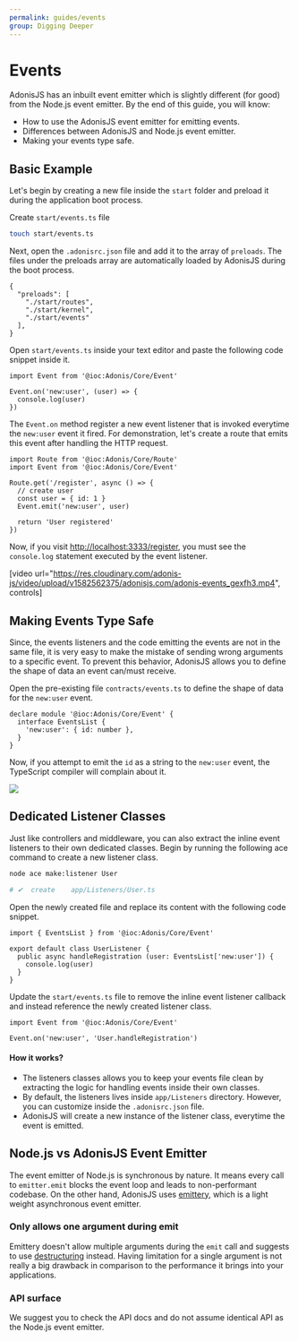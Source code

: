 ```yaml
---
permalink: guides/events
group: Digging Deeper
---
```


# Events
AdonisJS has an inbuilt event emitter which is slightly different (for good) from the Node.js event emitter. By the end of this guide, you will know:

- How to use the AdonisJS event emitter for emitting events.
- Differences between AdonisJS and Node.js event emitter.
- Making your events type safe.

## Basic Example
Let's begin by creating a new file inside the `start` folder and preload it during the application boot process.

Create `start/events.ts` file

```sh
touch start/events.ts
```

Next, open the `.adonisrc.json` file and add it to the array of `preloads`. The files under the preloads array are automatically loaded by AdonisJS during the boot process.

```json{5}
{
  "preloads": [
    "./start/routes",
    "./start/kernel",
    "./start/events"
  ],
}
```

Open `start/events.ts` inside your text editor and paste the following code snippet inside it.

```ts{}{start/events.ts}
import Event from '@ioc:Adonis/Core/Event'

Event.on('new:user', (user) => {
  console.log(user)
})
```

The `Event.on` method register a new event listener that is invoked everytime the `new:user` event it fired. For demonstration, let's create a route that emits this event after handling the HTTP request.

```ts{}{start/routes.ts}
import Route from '@ioc:Adonis/Core/Route'
import Event from '@ioc:Adonis/Core/Event'

Route.get('/register', async () => {
  // create user
  const user = { id: 1 }
  Event.emit('new:user', user)

  return 'User registered'
})
```

Now, if you visit [http://localhost:3333/register](http://localhost:3333/register), you must see the `console.log` statement executed by the event listener.

[video url="https://res.cloudinary.com/adonis-js/video/upload/v1582562375/adonisjs.com/adonis-events_gexfh3.mp4", controls]

## Making Events Type Safe
Since, the events listeners and the code emitting the events are not in the same file, it is very easy to make the mistake of sending wrong arguments to a specific event. To prevent this behavior, AdonisJS allows you to define the shape of data an event can/must receive.

Open the pre-existing file `contracts/events.ts` to define the shape of data for the `new:user` event.

```ts{}{contract/events.ts}
declare module '@ioc:Adonis/Core/Event' {
  interface EventsList {
    'new:user': { id: number },
  }
}
```

Now, if you attempt to emit the `id` as a string to the `new:user` event, the TypeScript compiler will complain about it.

![](https://res.cloudinary.com/adonis-js/image/upload/q_100/v1582564270/adonisjs.com/Screen_Shot_2020-02-24_at_10.40.53_PM_x0a3tn.png)


## Dedicated Listener Classes
Just like controllers and middleware, you can also extract the inline event listeners to their own dedicated classes. Begin by running the following ace command to create a new listener class.

```sh
node ace make:listener User

# ✔  create    app/Listeners/User.ts
```

Open the newly created file and replace its content with the following code snippet.

```ts{}{app/Listeners/User.ts}
import { EventsList } from '@ioc:Adonis/Core/Event'

export default class UserListener {
  public async handleRegistration (user: EventsList['new:user']) {
    console.log(user)
  }
}
```

Update the `start/events.ts` file to remove the inline event listener callback and instead reference the newly created listener class.

```ts{}{start/events.ts}
import Event from '@ioc:Adonis/Core/Event'

Event.on('new:user', 'User.handleRegistration')
```

#### How it works?

- The listeners classes allows you to keep your events file clean by extracting the logic for handling events inside their own classes.
- By default, the listeners lives inside `app/Listeners` directory. However, you can customize inside the `.adonisrc.json` file.
- AdonisJS will create a new instance of the listener class, everytime the event is emitted.

## Node.js vs AdonisJS Event Emitter
The event emitter of Node.js is synchronous by nature. It means every call to `emitter.emit` blocks the event loop and leads to non-performant codebase. On the other hand, AdonisJS uses [emittery](https://github.com/sindresorhus/emittery), which is a light weight asynchronous event emitter.

### Only allows one argument during emit
Emittery doesn't allow multiple arguments during the `emit` call and suggests to use [destructuring](https://github.com/sindresorhus/emittery#can-you-support-multiple-arguments-for-emit) instead. Having limitation for a single argument is not really a big drawback in comparison to the performance it brings into your applications.

### API surface
We suggest you to check the API docs and do not assume identical API as the Node.js event emitter.
